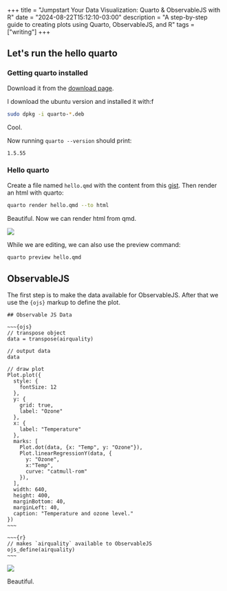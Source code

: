 +++
title = "Jumpstart Your Data Visualization: Quarto & ObservableJS with R"
date = "2024-08-22T15:12:10-03:00"
description = "A step-by-step guide to creating plots using Quarto, ObservableJS, and R"
tags = ["writing"]
+++


## Let's run the hello quarto

### Getting quarto installed

Download it from the [download page](https://quarto.org/docs/get-started/).

I download the ubuntu version and installed it with:f

```bash
sudo dpkg -i quarto-*.deb
```

Cool.

Now running `quarto --version` should print:

```plaintext
1.5.55
```

### Hello quarto

Create a file named `hello.qmd` with the content from this [gist](https://gist.github.com/gcgbarbosa/526c155c01489319b0ed4c9082e32268).
Then render an html with quarto:

```bash
quarto render hello.qmd --to html
```

Beautiful. Now we can render html from qmd.

![](/posts/observable/ggplot.png)

While we are editing, we can also use the preview command:

```bash
quarto preview hello.qmd
```

## ObservableJS

The first step is to make the data available for ObservableJS.
After that we use the `{ojs}` markup to define the plot.

```quarto
## Observable JS Data

~~~{ojs}
// transpose object
data = transpose(airquality)

// output data
data

// draw plot
Plot.plot({
  style: {
    fontSize: 12
  },
  y: {
    grid: true,
    label: "Ozone"
  },
  x: {
    label: "Temperature"
  },
  marks: [
    Plot.dot(data, {x: "Temp", y: "Ozone"}),
    Plot.linearRegressionY(data, {
      y: "Ozone",
      x:"Temp",
      curve: "catmull-rom"
    }),
  ],
  width: 640,
  height: 400,
  marginBottom: 40,
  marginLeft: 40,
  caption: "Temperature and ozone level."
})
~~~

~~~{r}
// makes `airquality` available to ObservableJS
ojs_define(airquality)
~~~

```

![](/posts/observable/observable.png)

Beautiful.

